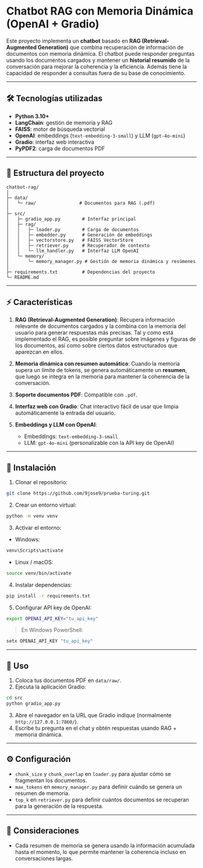 # Chatbot RAG con Memoria Dinámica (OpenAI + Gradio)

Este proyecto implementa un **chatbot** basado en **RAG (Retrieval-Augmented Generation)** que combina recuperación de información de documentos con memoria dinámica. El chatbot puede responder preguntas usando los documentos cargados y mantener un **historial resumido** de la conversación para mejorar la coherencia y la eficiencia. Además tiene la capacidad de responder a consultas fuera de su base de conocimiento. 

---

## 🛠 Tecnologías utilizadas

* **Python 3.10+**
* **LangChain**: gestión de memoria y RAG
* **FAISS**: motor de búsqueda vectorial
* **OpenAI**: embeddings (`text-embedding-3-small`) y LLM (`gpt-4o-mini`)
* **Gradio**: interfaz web interactiva
* **PyPDF2**: carga de documentos PDF

---

## 📂 Estructura del proyecto

```
chatbot-rag/
│
├─ data/
│   └─ raw/                # Documentos para RAG (.pdf)
│
├─ src/
│   ├─ gradio_app.py        # Interfaz principal
│   ├─ rag/
│   │   ├─ loader.py        # Carga de documentos
│   │   ├─ embedder.py      # Generación de embeddings
│   │   ├─ vectorstore.py   # FAISS VectorStore
│   │   ├─ retriever.py     # Recuperador de contexto
│   │   └─ llm_handler.py   # Interfaz LLM OpenAI
│   └─ memory/
│       └─ memory_manager.py # Gestión de memoria dinámica y resúmenes
│
├─ requirements.txt         # Dependencias del proyecto
└─ README.md
```

---

## ⚡ Características

1. **RAG (Retrieval-Augmented Generation)**:
   Recupera información relevante de documentos cargados y la combina con la memoria del usuario para generar respuestas más precisas. Tal y como está implementado el RAG, es posible preguntar sobre imágenes y figuras de los documentos, así como sobre ciertos datos estructurados que aparezcan en ellos. 

2. **Memoria dinámica con resumen automático**:
   Cuando la memoria supera un límite de tokens, se genera automáticamente un **resumen**, que luego se integra en la memoria para mantener la coherencia de la conversación.

3. **Soporte documentos PDF**:
   Compatible con `.pdf`.

4. **Interfaz web con Gradio**:
   Chat interactivo fácil de usar que limpia automáticamente la entrada del usuario.

5. **Embeddings y LLM con OpenAI**:

   * Embeddings: `text-embedding-3-small`
   * LLM: `gpt-4o-mini` (personalizable con la API key de OpenAI)

---

## 🚀 Instalación

1. Clonar el repositorio:

```bash
git clone https://github.com/9jose9/prueba-turing.git
```

2. Crear un entorno virtual:

```bash
python -m venv venv
```

3. Activar el entorno:

* Windows:

```bash
venv\Scripts\activate
```

* Linux / macOS:

```bash
source venv/bin/activate
```

4. Instalar dependencias:

```bash
pip install -r requirements.txt
```

5. Configurar API key de OpenAI:

```bash
export OPENAI_API_KEY="tu_api_key"
```

> En Windows PowerShell:

```powershell
setx OPENAI_API_KEY "tu_api_key"
```

---

## 📝 Uso

1. Coloca tus documentos PDF en `data/raw/`.
2. Ejecuta la aplicación Gradio:

```bash
cd src
python gradio_app.py
```

3. Abre el navegador en la URL que Gradio indique (normalmente `http://127.0.0.1:7860/`).
4. Escribe tu pregunta en el chat y obtén respuestas usando RAG + memoria dinámica.

---

## ⚙ Configuración

* `chunk_size` y `chunk_overlap` en `loader.py` para ajustar cómo se fragmentan los documentos.
* `max_tokens` en `memory_manager.py` para definir cuándo se genera un resumen de memoria.
* `top_k` en `retriever.py` para definir cuántos documentos se recuperan para la generación de la respuesta.

---

## 📌 Consideraciones

* Cada resumen de memoria se genera usando la información acumulada hasta el momento, lo que permite mantener la coherencia incluso en conversaciones largas.


